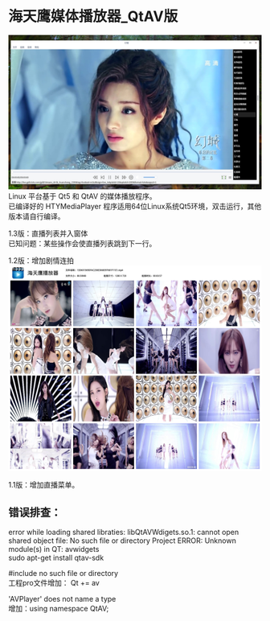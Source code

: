 # 海天鹰媒体播放器_QtAV版
![alt](preview.jpg)  
Linux 平台基于 Qt5 和 QtAV 的媒体播放程序。  
已编译好的 HTYMediaPlayer 程序适用64位Linux系统Qt5环境，双击运行，其他版本请自行编译。  

1.3版：直播列表并入窗体  
已知问题：某些操作会使直播列表跳到下一行。  

1.2版：增加剧情连拍  
![alt](summary.jpg)  

1.1版：增加直播菜单。
## 错误排查：
error while loading shared libraties: libQtAVWdigets.so.1: cannot open shared object file: No such file or directory
Project ERROR: Unknown module(s) in QT: avwidgets  
sudo apt-get install qtav-sdk  

\#include <QtAV> no such file or directory  
工程pro文件增加： Qt += av  

'AVPlayer' does not name a type  
增加：using namespace QtAV;  
